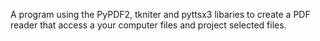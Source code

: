 A program using the PyPDF2, tkniter and pyttsx3 libaries to create a PDF reader that access a your computer files and project selected files.
